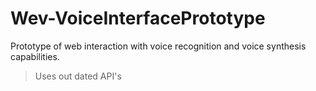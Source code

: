 # Wev-VoiceInterfacePrototype

Prototype of web interaction with voice recognition and voice synthesis capabilities.

> Uses out dated API's
